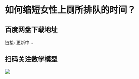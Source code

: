 # 如何缩短女性上厕所排队的时间？

## 百度网盘下载地址

链接: 更新中...  

## 扫码关注数学模型
![](https://avatars3.githubusercontent.com/u/56642120?s=200&v=4)
